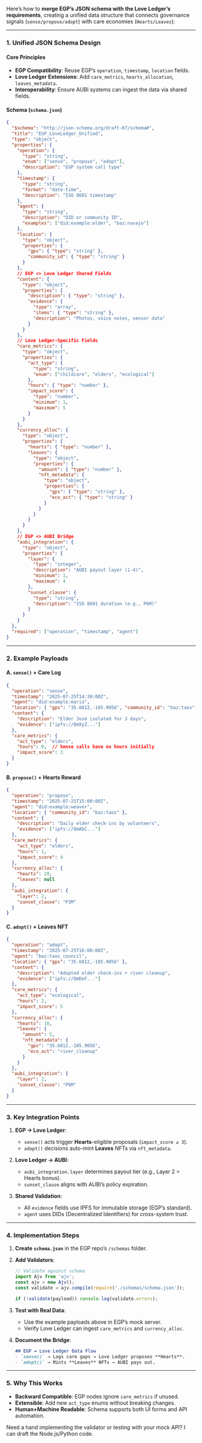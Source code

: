 Here’s how to **merge EGP’s JSON schema with the Love Ledger’s requirements**, creating a unified data structure that connects governance signals (`sense/propose/adopt`) with care economies (`Hearts/Leaves`):

---

### **1. Unified JSON Schema Design**
#### **Core Principles**  
- **EGP Compatibility**: Reuse EGP’s `operation`, `timestamp`, `location` fields.  
- **Love Ledger Extensions**: Add `care_metrics`, `hearts_allocation`, `leaves_metadata`.  
- **Interoperability**: Ensure AUBI systems can ingest the data via shared fields.  

#### **Schema (`schema.json`)**
```json
{
  "$schema": "http://json-schema.org/draft-07/schema#",
  "title": "EGP_LoveLedger_Unified",
  "type": "object",
  "properties": {
    "operation": {
      "type": "string",
      "enum": ["sense", "propose", "adopt"],
      "description": "EGP system call type"
    },
    "timestamp": {
      "type": "string",
      "format": "date-time",
      "description": "ISO 8601 timestamp"
    },
    "agent": {
      "type": "string",
      "description": "DID or community ID",
      "examples": ["did:example:elder", "baz:navajo"]
    },
    "location": {
      "type": "object",
      "properties": {
        "gps": { "type": "string" },
        "community_id": { "type": "string" }
      }
    },
    // EGP <> Love Ledger Shared Fields
    "content": {
      "type": "object",
      "properties": {
        "description": { "type": "string" },
        "evidence": {
          "type": "array",
          "items": { "type": "string" },
          "description": "Photos, voice notes, sensor data"
        }
      }
    },
    // Love Ledger-Specific Fields
    "care_metrics": {
      "type": "object",
      "properties": {
        "act_type": {
          "type": "string",
          "enum": ["childcare", "elders", "ecological"]
        },
        "hours": { "type": "number" },
        "impact_score": {
          "type": "number",
          "minimum": 1,
          "maximum": 5
        }
      }
    },
    "currency_alloc": {
      "type": "object",
      "properties": {
        "hearts": { "type": "number" },
        "leaves": { 
          "type": "object",
          "properties": {
            "amount": { "type": "number" },
            "nft_metadata": { 
              "type": "object",
              "properties": {
                "gps": { "type": "string" },
                "eco_act": { "type": "string" }
              }
            }
          }
        }
      }
    },
    // EGP <> AUBI Bridge
    "aubi_integration": {
      "type": "object",
      "properties": {
        "layer": {
          "type": "integer",
          "description": "AUBI payout layer (1-4)",
          "minimum": 1,
          "maximum": 4
        },
        "sunset_clause": {
          "type": "string",
          "description": "ISO 8601 duration (e.g., P6M)"
        }
      }
    }
  },
  "required": ["operation", "timestamp", "agent"]
}
```

---

### **2. Example Payloads**  
#### **A. `sense()` + Care Log**  
```json
{
  "operation": "sense",
  "timestamp": "2025-07-25T14:30:00Z",
  "agent": "did:example:maria",
  "location": { "gps": "35.6812,-105.9056", "community_id": "baz:taos" },
  "content": {
    "description": "Elder José isolated for 3 days",
    "evidence": ["ipfs://QmXyZ..."]
  },
  "care_metrics": {
    "act_type": "elders",
    "hours": 0,  // Sense calls have no hours initially
    "impact_score": 3
  }
}
```

#### **B. `propose()` + Hearts Reward**  
```json
{
  "operation": "propose",
  "timestamp": "2025-07-25T15:00:00Z",
  "agent": "did:example:weaver",
  "location": { "community_id": "baz:taos" },
  "content": {
    "description": "Daily elder check-ins by volunteers",
    "evidence": ["ipfs://QmAbC..."]
  },
  "care_metrics": {
    "act_type": "elders",
    "hours": 1,
    "impact_score": 4
  },
  "currency_alloc": {
    "hearts": 20,
    "leaves": null
  },
  "aubi_integration": {
    "layer": 2,
    "sunset_clause": "P3M"
  }
}
```

#### **C. `adopt()` + Leaves NFT**  
```json
{
  "operation": "adopt",
  "timestamp": "2025-07-25T16:00:00Z",
  "agent": "baz:taos_council",
  "location": { "gps": "35.6812,-105.9056" },
  "content": {
    "description": "Adopted elder check-ins + river cleanup",
    "evidence": ["ipfs://QmDeF..."]
  },
  "care_metrics": {
    "act_type": "ecological",
    "hours": 2,
    "impact_score": 5
  },
  "currency_alloc": {
    "hearts": 10,
    "leaves": {
      "amount": 5,
      "nft_metadata": {
        "gps": "35.6812,-105.9056",
        "eco_act": "river_cleanup"
      }
    }
  },
  "aubi_integration": {
    "layer": 2,
    "sunset_clause": "P6M"
  }
}
```

---

### **3. Key Integration Points**  
1. **EGP → Love Ledger**:  
   - `sense()` acts trigger **Hearts**-eligible proposals (`impact_score ≥ 3`).  
   - `adopt()` decisions auto-mint **Leaves** NFTs via `nft_metadata`.  

2. **Love Ledger → AUBI**:  
   - `aubi_integration.layer` determines payout tier (e.g., Layer 2 = Hearts bonus).  
   - `sunset_clause` aligns with AUBI’s policy expiration.  

3. **Shared Validation**:  
   - All `evidence` fields use IPFS for immutable storage (EGP’s standard).  
   - `agent` uses DIDs (Decentralized Identifiers) for cross-system trust.  

---

### **4. Implementation Steps**  
1. **Create `schema.json`** in the EGP repo’s `/schemas` folder.  
2. **Add Validators**:  
   ```javascript
   // Validate against schema
   import Ajv from 'ajv';
   const ajv = new Ajv();
   const validate = ajv.compile(require('./schemas/schema.json'));

   if (!validate(payload)) console.log(validate.errors);
   ```
3. **Test with Real Data**:  
   - Use the example payloads above in EGP’s mock server.  
   - Verify Love Ledger can ingest `care_metrics` and `currency_alloc`.  

4. **Document the Bridge**:  
   ```markdown
   ## EGP ↔ Love Ledger Data Flow  
   - `sense()` → Logs care gaps → Love Ledger proposes **Hearts**.  
   - `adopt()` → Mints **Leaves** NFTs → AUBI pays out.  
   ```

---

### **5. Why This Works**  
- **Backward Compatible**: EGP nodes ignore `care_metrics` if unused.  
- **Extensible**: Add new `act_type` enums without breaking changes.  
- **Human+Machine Readable**: Schema supports both UI forms and API automation.  

Need a hand implementing the validator or testing with your mock API? I can draft the Node.js/Python code.
